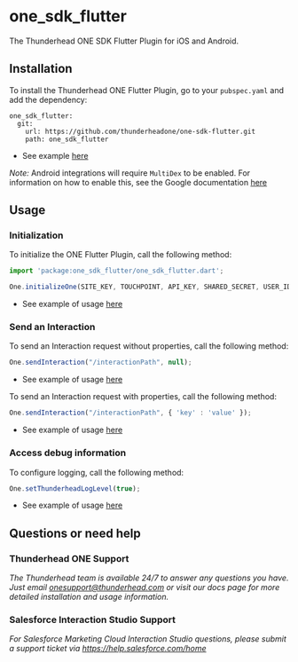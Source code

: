 # one_sdk_flutter

The Thunderhead ONE SDK Flutter Plugin for iOS and Android.

## Installation
To install the Thunderhead ONE Flutter Plugin, go to your `pubspec.yaml` and add the dependency:
```
one_sdk_flutter:
  git:
    url: https://github.com/thunderheadone/one-sdk-flutter.git
    path: one_sdk_flutter
```
* See example [here](https://github.com/thunderheadone/one-sdk-flutter/tree/master/flutter_example/pubspec.yaml#L23)

*Note:* Android integrations will require `MultiDex` to be enabled.  For information on how to enable this, see the Google documentation [here](https://developer.android.com/studio/build/multidex)

## Usage
### Initialization
To initialize the ONE Flutter Plugin, call the following method:
```javascript
import 'package:one_sdk_flutter/one_sdk_flutter.dart';

One.initializeOne(SITE_KEY, TOUCHPOINT, API_KEY, SHARED_SECRET, USER_ID, HOST, false);
```
* See example of usage [here](https://github.com/thunderheadone/one-sdk-flutter/tree/master/flutter_example/lib/main.dart#L58)

### Send an Interaction 
To send an Interaction request without properties, call the following method:
```javascript
One.sendInteraction("/interactionPath", null);
```
* See example of usage [here](https://github.com/thunderheadone/one-sdk-flutter/tree/master/flutter_example/lib/main.dart#L60)

To send an Interaction request with properties, call the following method:
```javascript
One.sendInteraction("/interactionPath", { 'key' : 'value' });
```
* See example of usage [here](https://github.com/thunderheadone/one-sdk-flutter/tree/master/flutter_example/lib/main.dart#L128)

### Access debug information
To configure logging, call the following method:
```javascript
One.setThunderheadLogLevel(true);
```
* See example of usage [here](https://github.com/thunderheadone/one-sdk-flutter/tree/master/flutter_example/lib/main.dart#L59)

## Questions or need help

### Thunderhead ONE Support
_The Thunderhead team is available 24/7 to answer any questions you have. Just email onesupport@thunderhead.com or visit our docs page for more detailed installation and usage information._

### Salesforce Interaction Studio Support
_For Salesforce Marketing Cloud Interaction Studio questions, please submit a support ticket via https://help.salesforce.com/home_
